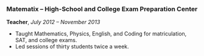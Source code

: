 ### Matematix – High-School and College Exam Preparation Center  
**Teacher**, *July 2012 – November 2013*  
- Taught Mathematics, Physics, English, and Coding for matriculation, SAT, and college exams.
- Led sessions of thirty students twice a week.